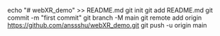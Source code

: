 echo "# webXR_demo" >> README.md
git init
git add README.md
git commit -m "first commit"
git branch -M main
git remote add origin https://github.com/anssshu/webXR_demo.git
git push -u origin main
